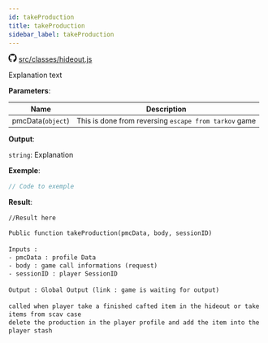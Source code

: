 ```yaml
---
id: takeProduction
title: takeProduction
sidebar_label: takeProduction
---
```


![](/img/github.png) [src/classes/hideout.js](https://github.com/TrustedSourceLeaks/LeakedServer/blob/master/src/classes/hideout.js#L3)

Explanation text

**Parameters**:

Name  |   Description 
----------- |   -----------
pmcData(`object`)  |   This is done from reversing `escape from tarkov` game


**Output**:

`string`: Explanation


**Exemple**:
```js
// Code to exemple
```

**Result**:
```
//Result here
```

```
Public function takeProduction(pmcData, body, sessionID)

Inputs :
- pmcData : profile Data 
- body : game call informations (request)
- sessionID : player SessionID

Output : Global Output (link : game is waiting for output)

called when player take a finished cafted item in the hideout or take items from scav case
delete the production in the player profile and add the item into the player stash
```